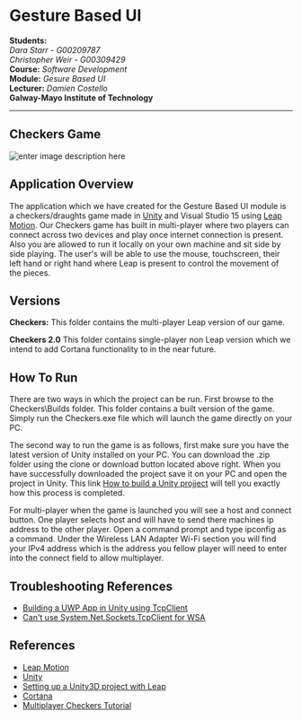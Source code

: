 **Gesture Based UI**
===================

**Students:**<br>
*Dara Starr - G00209787*<br>
*Christopher Weir - G00309429*<br>
**Course:** *Software Development*<br>
**Module:** *Gesure Based UI*<br>
**Lecturer:** *Damien Costello*<br>
**Galway-Mayo Institute of Technology**
****

**Checkers Game**
-------------
![enter image description here](https://cloud.githubusercontent.com/assets/8806515/24556394/14646e48-162c-11e7-8f8f-d1244497b03b.png)


Application  Overview
-------------
The application which we have created for the Gesture Based UI module is a checkers/draughts game made in [Unity](https://unity3d.com/) and Visual Studio 15 using [Leap Motion](https://www.leapmotion.com/). Our Checkers game has built in multi-player where two players can connect across two devices and play once internet connection is present. Also you are allowed to run it locally on your own machine and sit side by side playing. The user's will be able to use the mouse, touchscreen, their left hand or right hand where Leap is present to control the movement of the pieces.

Versions
-------------
**Checkers:** This folder contains the multi-player Leap version of our game.

**Checkers 2.0** This folder contains single-player non Leap version which we intend to add Cortana functionality to in the near future.

How To Run
-------------
There are two ways in which the project can be run. First browse to the Checkers\Builds folder. This folder contains a built version of the game. Simply run the Checkers.exe file which will launch the game directly on your PC.

The second way to run the game is as follows, first make sure you have the latest version of Unity installed on your PC. You can download the .zip folder using the clone or download button located above right. When you have successfully downloaded the project save it on your PC and open the project in Unity. This link [How to build a Unity projject](https://docs.unity3d.com/Manual/PublishingBuilds.html) will tell you exactly how this process is completed. 

For multi-player when the game is launched you will see a host and connect button. One player selects host and will have to send there machines ip address to the other player. Open a command prompt and type ipconfig as a command. Under the Wireless LAN Adapter Wi-Fi section you will find your IPv4 address which is the address you fellow player will need to enter into the connect field to allow multiplayer. 

Troubleshooting References
--------------------------
- [Building a UWP App in Unity using TcpClient](http://stackoverflow.com/questions/39299961/building-a-uwp-app-in-unity-using-tcpclient)
- [Can't use System.Net.Sockets.TcpClient for WSA](https://forum.unity3d.com/threads/cant-use-system-security-cryptography-x509certificates-system-net-sockets-tcpclient-for-wsa.393174/)

References
-------------
 - [Leap Motion](https://www.leapmotion.com/)
 - [Unity](https://unity3d.com/)
 - [Setting up a Unity3D project with Leap](https://developer.leapmotion.com/documentation/unity/devguide/Project_Setup.html)
 - [Cortana](https://www.codeproject.com/Articles/1094232/Making-your-game-stand-out-with-Cortana-on-Windows)
 - [Multiplayer Checkers Tutorial](https://www.youtube.com/watch?v=93o_Ad5C5Ds&index=2&list=PLLH3mUGkfFCVXrGLRxfhst7pffE9o2SQO)
 
 
